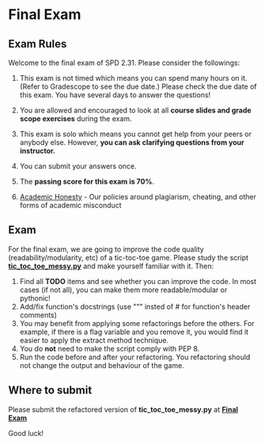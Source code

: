 # Final Exam


## Exam Rules

Welcome to the final exam of SPD 2.31. Please consider the followings:

1. This exam is not timed which means you can spend many hours on it. (Refer to Gradescope to see the due date.)
 Please check the due date of this exam. You have several days to answer the questions!
2. You are allowed and encouraged to look at all **course slides and grade scope exercises** during the exam. 
3. This exam is solo which means you cannot get help from your peers or anybody else. However, **you can ask clarifying questions from your instructor.**

4. You can submit your answers once.
5.  The **passing score for this exam is 70%**.
6.  [Academic Honesty](https://docs.google.com/document/d/1a1i2jwXqx__URpWvUf8z8E9iwcdJ05QsPnbjs7Z83Us/preview#heading=h.tnqf375z978y) - Our policies around plagiarism, cheating, and other forms of academic misconduct

##  Exam

For the final exam, we are going to improve the code quality (readability/modularity, etc) of a tic-toc-toe game. Please study the script **[tic_toc_toe_messy.py](./tic_toc_toe_messy.py)** and make yourself familiar with it. Then:

1. Find all **TODO** items and see whether you can improve the code. In most cases (if not all), you can make them more readable/modular or pythonic!
2. Add/fix function's docstrings (use """ insted of # for function's header comments)
3. You may benefit from applying some refactorings before the others. For example, if there is a flag variable and you remove it, you would find it easier to apply the extract method technique.
4. You do **not** need to make the script comply with PEP 8.
5. Run the code before and after your refactoring. You refactoring should not change the output and behaviour of the game.

## Where to submit

Please submit the refactored version of **tic_toc_toe_messy.py** at **[Final Exam](https://www.gradescope.com/courses/206382/assignments/1065830)**

Good luck!
